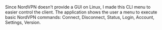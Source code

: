 Since NordVPN doesn't provide a GUI on Linux, I made this CLI menu to easier control the client. The application shows the user a menu to execute basic NordVPN commands: Connect, Disconnect, Status, Login, Account, Settings, Version.
